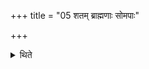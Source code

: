 +++
title = "05 शतम् ब्राह्मणाः सोमपाः"

+++

<details><summary>थिते</summary>

शतं ब्राह्मणाः सोमपाः सदः प्रसर्पन्ति ५
</details>
